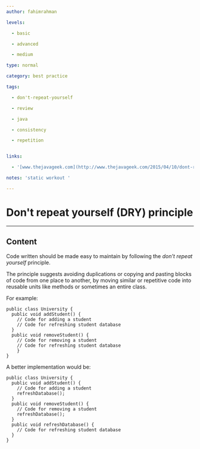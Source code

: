 ```yaml
---
author: fahimrahman

levels:

  - basic

  - advanced

  - medium

type: normal

category: best practice

tags:

  - don't-repeat-yourself

  - review

  - java

  - consistency

  - repetition


links:

  - '[www.thejavageek.com](http://www.thejavageek.com/2015/04/10/dont-repeat-yourself-principle/){website}'

notes: 'static workout '

---
```


# Don't repeat yourself (DRY) principle

---
## Content

Code written should be made easy to maintain by following the *don’t repeat yourself* principle. 

The principle suggests avoiding duplications or copying and pasting blocks of code from one place to another, by moving similar or repetitive code into reusable units like methods or sometimes an entire class. 

For example:
```
public class University {
  public void addStudent() {
    // Code for adding a student
    // Code for refreshing student database
  }
  public void removeStudent() {
    // Code for removing a student
    // Code for refreshing student database
	}
}
```
A better implementation would be:
```
public class University {
  public void addStudent() {
    // Code for adding a student
    refreshDatabase();
  }
  public void removeStudent() {
    // Code for removing a student
    refreshDatabase();
  }
  public void refreshDatabase() {
    // Code for refreshing student database
  }
}
```

